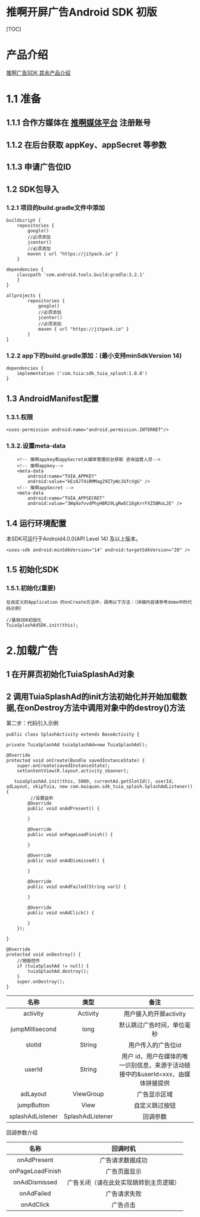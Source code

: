 
# 推啊开屏广告Android SDK 初版

[TOC]

# 产品介绍

   [推啊广告SDK 其余产品介绍](https://yun.duiba.com.cn/tuia/sdk/推啊SDK介绍.pdf) 


# 1.1 准备

## 1.1.1 合作方媒体在 [推啊媒体平台](https://ssp.tuia.cn) 注册账号
## 1.1.2 在后台获取 appKey、appSecret 等参数
## 1.1.3 申请广告位ID

## 1.2 SDK包导入

### 1.2.1 项目的build.gradle文件中添加

    buildscript {
        repositories {
            google()
            //必须添加
            jcenter()
            //必须添加
            maven { url "https://jitpack.io" }
        }
        
    dependencies {
        classpath 'com.android.tools.build:gradle:3.2.1'
        }
    }
    
    allprojects {
            repositories {
                google()
                //必须添加
                jcenter()
                //必须添加
                maven { url "https://jitpack.io" }
            }
    }

### 1.2.2 app下的build.gradle添加：(最小支持minSdkVersion 14)

    dependencies {
        implementation ('com.tuia:sdk_tuia_splash:1.0.8')
    }

## 1.3 AndroidManifest配置

### 1.3.1.权限

 
    <uses-permission android:name="android.permission.INTERNET"/>
   

### 1.3.2.设置meta-data

        <!-- 推啊appkey和appSecret从媒体管理后台获取 咨询运营人员-->
        <!-- 推啊appkey-->
        <meta-data
            android:name="TUIA_APPKEY"
            android:value="kEzAJT4iRMMag29Z7yWcJGfcVgG" />
        <!-- 推啊appSecret -->
        <meta-data
            android:name="TUIA_APPSECRET"
            android:value="3Wq4afvvdPhyHBR29LgRwEC16gkrrFXZ5BRoL2E" />

## 1.4 运行环境配置
本SDK可运行于Android4.0.0(API Level 14) 及以上版本。

    <uses-sdk android:minSdkVersion="14" android:targetSdkVersion="28" />

## 1.5 初始化SDK

### 1.5.1.初始化(重要)

    在自定义的Application 的onCreate方法中，调用以下方法：（详细内容请参考demo中的代码示例）
    
    //基础SDK初始化
    TuiaSplashAdSDK.init(this);

# 2.加载广告 

## 1 在开屏页初始化TuiaSplashAd对象

## 2 调用TuiaSplashAd的init方法初始化并开始加载数据,在onDestroy方法中调用对象中的destroy()方法


第二步：代码引入示例

    public class SplashActivity extends BaseActivity {
    
    private TuiaSplashAd tuiaSplashAd=new TuiaSplashAd();
    
    @Override
    protected void onCreate(Bundle savedInstanceState) {
        super.onCreate(savedInstanceState);
        setContentView(R.layout.activity_sbanner);
      
       tuiaSplashAd.init(this, 5000, currentAd.getSlotId(), userId, adLayout, skipTuia, new com.maiquan.sdk_tuia_splash.SplashAdListener() {
             //设置监听
            @Override
            public void onAdPresent() {
            
            }
    
            @Override
            public void onPageLoadFinish() {
            
            }
            
            @Override
            public void onAdDismissed() {
              
            }
    
            @Override
            public void onAdFailed(String var1) {
              
            }
    
            @Override
            public void onAdClick() {
            
            }
        });
    
    }
    
    @Override
    protected void onDestroy() {
        //销毁控件
        if (tuiaSplashAd != null) {
            tuiaSplashAd.destroy();
        }
        super.onDestroy();
    }

| 名称 | 类型 | 备注 |
| :---------------------: | :---------------------: | :----------------------: |
| activity | Activity | 用户接入的开屏activity |
| jumpMillisecond | long | 默认跳过广告时间，单位毫秒 |
| slotId | String | 用户传入的广告位id |
| userId | String | 用户 id，用户在媒体的唯一识别信息，来源于活动链接中的&userId=xxx，由媒体拼接提供 |
| adLayout | ViewGroup |广告显示区域 |
| jumpButton | View | 自定义跳过按钮 |
| splashAdListener | SplashAdListener | 回调参数 |

回调参数介绍

| 名称 | 回调时机 |
| :---------------------: | :---------------------: |
| onAdPresent | 广告请求数据成功 |
| onPageLoadFinish | 广告页面显示 |
| onAdDismissed | 广告关闭（请在此处实现跳转到主页逻辑） |
| onAdFailed | 广告请求失败 |
| onAdClick | 广告点击 |

